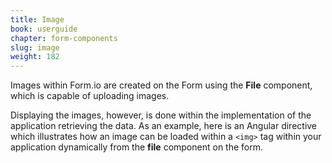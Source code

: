 ```yaml
---
title: Image
book: userguide
chapter: form-components
slug: image
weight: 182
---
```

Images within Form.io are created on the Form using the **File** component, which is capable of uploading images.

Displaying the images, however, is done within the implementation of the application retrieving the data. As an example, here
is an Angular directive which illustrates how an image can be loaded within a ```<img>``` tag within your application dynamically
from the **file** component on the form.

<script src="https://gist.github.com/travist/9af9df261c5210092befcdb818f916eb.js"></script>
